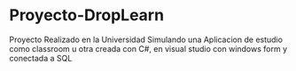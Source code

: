 # Proyecto-DropLearn
Proyecto Realizado en la Universidad Simulando una Aplicacion de estudio como classroom u otra creada con C#, en visual studio con windows form y conectada a SQL 
